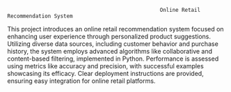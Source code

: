                                                     Online Retail Recommendation System

This project introduces an online retail recommendation system focused on enhancing user experience through personalized product suggestions. Utilizing diverse data sources, including customer behavior and purchase history, the system employs advanced algorithms like collaborative and content-based filtering, implemented in Python. Performance is assessed using metrics like accuracy and precision, with successful examples showcasing its efficacy. Clear deployment instructions are provided, ensuring easy integration for online retail platforms.
